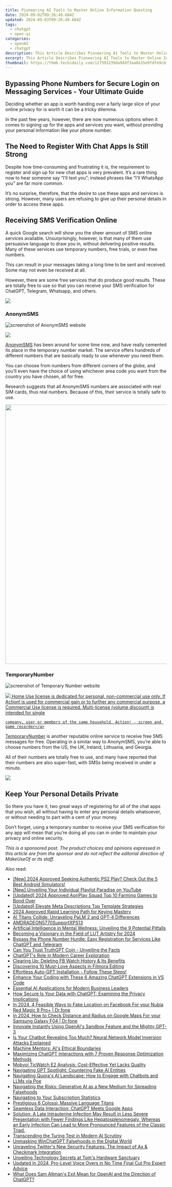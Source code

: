 ```yaml
---
title: Pioneering AI Tools to Master Online Information Questing
date: 2024-09-02T09:26:49.684Z
updated: 2024-09-03T09:26:49.684Z
tags:
  - chatgpt
  - open-ai
categories:
  - openAI
  - chatgpt
description: This Article Describes Pioneering AI Tools to Master Online Information Questing
excerpt: This Article Describes Pioneering AI Tools to Master Online Information Questing
thumbnail: https://thmb.techidaily.com/127593239da9ddf3aa0e35e9fdfe9cdfb96622adf462fe90ad515f1ed2896ad3.jpg
---
```


## Bypassing Phone Numbers for Secure Login on Messaging Services - Your Ultimate Guide

 Deciding whether an app is worth handing over a fairly large slice of your online privacy for is worth it can be a tricky dilemma.

 In the past few years, however, there are now numerous options when it comes to signing up for the apps and services you want, without providing your personal information like your phone number.

## The Need to Register With Chat Apps Is Still Strong

 Despite how time-consuming and frustrating it is, the requirement to register and sign up for new chat apps is very prevalent. It’s a rare thing now to hear someone say “I’ll text you”; instead phrases like “I’ll WhatsApp you” are far more common.

 It’s no surprise, therefore, that the desire to use these apps and services is strong. However, many users are refusing to give up their personal details in order to access these apps.

## Receiving SMS Verification Online

 A quick Google search will show you the sheer amount of SMS online services available. Unsurprisingly, however, is that many of them use persuasive language to draw you in, without delivering positive results. Many of these services use temporary numbers, free trials, or even free numbers.

 This can result in your messages taking a long time to be sent and received. Some may not even be received at all.

 However, there are some free services that do produce good results. These are totally free to use so that you can receive your SMS verification for ChatGPT, Telegram, Whatsapp, and others.

<!-- affiliate ads begin -->
<a href="https://shop.systoolsgroup.com/affiliate.php?ACCOUNT=SYSTOOBY&AFFILIATE=108875&PATH=https%3A%2F%2Fwww.systoolsgroup.com%3FAFFILIATE%3D108875%26RESOURCE%3DSysTools%2BSQL%2BRecovery"><img src="https://www.systoolsgroup.com/box/sql-recovery.png" border="0"></a>
<!-- affiliate ads end -->
### AnonymSMS

![screenshot of AnonymSMS website](https://static1.makeuseofimages.com/wordpress/wp-content/uploads/2023/06/sms-anonymsms.jpg)

<!-- affiliate ads begin -->
<a href="https://shop.copernic.com/order/checkout.php?PRODS=41033101&QTY=1&AFFILIATE=108875&CART=1"><img src="https://secure.2checkout.com/images/merchant/8d30aa96e72440759f74bd2306c1fa3d/Copernic-2023-Affiliate-728x90-Elite.png" border="0"></a>
<!-- affiliate ads end -->
[AnonymSMS](https://anonymsms.com/) has been around for some time now, and have really cemented its place in the temporary number market. The service offers hundreds of different numbers that are basically ready to use whenever you need them.

 You can choose from numbers from different corners of the globe, and you’ll even have the choice of using whichever area code you want from the country you have chosen, all for free.

 Research suggests that all AnonymSMS numbers are associated with real SIM cards, thus real numbers. Because of this, their service is totally safe to use.

<!-- affiliate ads begin -->
<a href="https://atezr.pxf.io/c/5597632/2018605/18496" target="_top" id="2018605"><img src="//a.impactradius-go.com/display-ad/18496-2018605" border="0" alt="" width="798" height="807"/></a><img height="0" width="0" src="https://imp.pxf.io/i/5597632/2018605/18496" style="position:absolute;visibility:hidden;" border="0" />
<!-- affiliate ads end -->
### TemporaryNumber

![screenshot of Temporary Number website](https://static1.makeuseofimages.com/wordpress/wp-content/uploads/2023/06/sms-temporary-number.jpeg)

<!-- affiliate ads begin -->
<a href="https://checkout.mirillis.com/order/checkout.php?PRODS=4704640&QTY=1&AFFILIATE=108875&CART=1"> <img src="https://secure.avangate.com/images/merchant/547a5a56d43f6d40f9a6a2f76501d013/products/1_mirillis_action_boxshot_store_1x.jpg" border="0">
	Home Use license is dedicated for personal, non-commercial use only. 
	If Action! is used for commercial gain or to further any commercial purpose, 
	a Commercial Use license is required. Multi-license (volume discount) is intended for single 
 
	company, user or members of the same household. Action! - screen and game recorder</a>
<!-- affiliate ads end -->
[TemporaryNumber](https://temporarynumber.com/) is another reputable online service to receive free SMS messages for free. Operating in a similar way to AnonymSMS, you’re able to choose numbers from the US, the UK, Ireland, Lithuania, and Georgia.

 All of their numbers are totally free to use, and many have reported that their numbers are also super-fast, with SMSs being received in under a minute.

<!-- affiliate ads begin -->
<a href="https://shop.systoolsgroup.com/affiliate.php?ACCOUNT=SYSTOOBY&AFFILIATE=108875&PATH=https%3A%2F%2Fwww.systoolsgroup.com%3FAFFILIATE%3D108875%26RESOURCE%3D%2BSysTools%2BPDF%2BUnlocker"><img src="https://www.systoolsgroup.com/box/pdf-unlocker.png" border="0"></a>
<!-- affiliate ads end -->
## Keep Your Personal Details Private

 So there you have it, two great ways of registering for all of the chat apps that you wish, all without having to enter any personal details whatsoever, or without needing to part with a cent of your money.

 Don’t forget, using a temporary number to receive your SMS verification for any app will mean that you’re doing all you can in order to maintain your privacy and online security.

 _This is a sponsored post. The product choices and opinions expressed in this article are from the sponsor and do not reflect the editorial direction of MakeUseOf or its staff._


<ins class="adsbygoogle"
     style="display:block"
     data-ad-format="autorelaxed"
     data-ad-client="ca-pub-7571918770474297"
     data-ad-slot="1223367746"></ins>



<ins class="adsbygoogle"
     style="display:block"
     data-ad-client="ca-pub-7571918770474297"
     data-ad-slot="8358498916"
     data-ad-format="auto"
     data-full-width-responsive="true"></ins>

<span class="atpl-alsoreadstyle">Also read:</span>
<div><ul>
<li><a href="https://remote-screen-capture.techidaily.com/1716068957129-new-2024-approved-seeking-authentic-ps2-play-check-out-the-5-best-android-simulators/"><u>[New] 2024 Approved  Seeking Authentic PS2 Play? Check Out the 5 Best Android Simulators!</u></a></li>
<li><a href="https://facebook-video-share.techidaily.com/new-unveiling-your-individual-playlist-paradise-on-youtube/"><u>[New] Unveiling Your Individual Playlist Paradise on YouTube</u></a></li>
<li><a href="https://screen-capture.techidaily.com/updated-2024-approved-agriplay-squad-top-10-farming-games-to-bond-over/"><u>[Updated] 2024 Approved  AgriPlay Squad  Top 10 Farming Games to Bond Over</u></a></li>
<li><a href="https://youtube-video-recordings.techidaily.com/updated-elevate-meta-descriptions-top-template-strategies/"><u>[Updated] Elevate Meta Descriptions  Top Template Strategies</u></a></li>
<li><a href="https://youtube-help.techidaily.com/2024-approved-rapid-learning-path-for-keying-mastery/"><u>2024 Approved  Rapid Learning Path for Keying Mastery</u></a></li>
<li><a href="https://tech-hub.techidaily.com/ai-titans-collide-unraveling-palm-2-and-gpt-4-differences/"><u>AI Titans Collide: Unraveling PaLM 2 and GPT-4 Differences</u></a></li>
<li><a href="https://driver-install.techidaily.com/amdradeon5770supportxps13/"><u>AMDRADEON5770SupportXPS13</u></a></li>
<li><a href="https://tech-hub.techidaily.com/artificial-intelligence-in-mental-wellness-unveiling-the-9-potential-pitfalls/"><u>Artificial Intelligence in Mental Wellness: Unveiling the 9 Potential Pitfalls</u></a></li>
<li><a href="https://extra-information.techidaily.com/becoming-a-visionary-in-the-field-of-lut-artistry-for-2024/"><u>Becoming a Visionary in the Field of LUT Artistry for 2024</u></a></li>
<li><a href="https://tech-hub.techidaily.com/bypass-the-phone-number-hurdle-easy-registration-for-services-like-chatgpt-and-telegram/"><u>Bypass the Phone Number Hurdle: Easy Registration for Services Like ChatGPT and Telegram</u></a></li>
<li><a href="https://tech-hub.techidaily.com/can-you-trust-truthgpt-coin-unveiling-the-facts/"><u>Can You Trust TruthGPT Coin - Unveiling the Facts</u></a></li>
<li><a href="https://tech-hub.techidaily.com/chatgpts-role-in-modern-career-exploration/"><u>ChatGPT's Role in Modern Career Exploration</u></a></li>
<li><a href="https://facebook.techidaily.com/clearing-up-deleting-fb-watch-history-and-its-benefits/"><u>Clearing Up: Deleting FB Watch History & Its Benefits</u></a></li>
<li><a href="https://extra-information.techidaily.com/discovering-10-must-love-aspects-in-filmora-editing/"><u>Discovering 10 Must-Love Aspects in Filmora Editing</u></a></li>
<li><a href="https://tech-hub.techidaily.com/effortless-auto-gpt-installation-follow-these-steps/"><u>Effortless Auto-GPT Installation - Follow These Steps!</u></a></li>
<li><a href="https://tech-hub.techidaily.com/enhance-your-coding-with-these-6-amazing-chatgpt-extensions-in-vs-code/"><u>Enhance Your Coding with These 6 Amazing ChatGPT Extensions in VS Code</u></a></li>
<li><a href="https://tech-hub.techidaily.com/essential-ai-applications-for-modern-business-leaders/"><u>Essential AI Applications for Modern Business Leaders</u></a></li>
<li><a href="https://tech-hub.techidaily.com/how-secure-is-your-data-with-chatgpt-examining-the-privacy-implications/"><u>How Secure Is Your Data with ChatGPT: Examining the Privacy Implications</u></a></li>
<li><a href="https://location-social.techidaily.com/in-2024-4-feasible-ways-to-fake-location-on-facebook-for-your-nubia-red-magic-9-proplus-drfone-by-drfone-virtual-android/"><u>In 2024, 4 Feasible Ways to Fake Location on Facebook For your Nubia Red Magic 9 Pro+ | Dr.fone</u></a></li>
<li><a href="https://android-location-track.techidaily.com/in-2024-how-to-check-distance-and-radius-on-google-maps-for-your-samsung-galaxy-f04-drfone-by-drfone-virtual-android/"><u>In 2024, How to Check Distance and Radius on Google Maps For your Samsung Galaxy F04 | Dr.fone</u></a></li>
<li><a href="https://tech-hub.techidaily.com/innovate-instantly-using-openais-sandbox-feature-and-the-mighty-gpt-3/"><u>Innovate Instantly Using OpenAI's Sandbox Feature and the Mighty GPT-3</u></a></li>
<li><a href="https://tech-hub.techidaily.com/is-your-chatbot-revealing-too-much-neural-network-model-inversion-attacks-explained/"><u>Is Your Chatbot Revealing Too Much? Neural Network Model Inversion Attacks Explained</u></a></li>
<li><a href="https://tech-hub.techidaily.com/machine-mentors-ais-ethical-boundaries/"><u>Machine Mentors: AI's Ethical Boundaries</u></a></li>
<li><a href="https://tech-hub.techidaily.com/maximizing-chatgpt-interactions-with-7-proven-response-optimization-methods/"><u>Maximizing ChatGPT Interactions with 7 Proven Response Optimization Methods</u></a></li>
<li><a href="https://buynow-tips.techidaily.com/mobvoi-ticwatch-e2-analysis-cost-effective-yet-lacks-quality/"><u>Mobvoi TicWatch E2 Analysis: Cost-Effective Yet Lacks Quality</u></a></li>
<li><a href="https://tech-hub.techidaily.com/navigating-gpt-spotlight-countering-fake-ai-entities/"><u>Navigating GPT Spotlight: Countering Fake AI Entities</u></a></li>
<li><a href="https://tech-hub.techidaily.com/navigating-quoras-ai-landscape-how-to-engage-with-chatbots-and-llms-via-poe/"><u>Navigating Quora's AI Landscape: How to Engage with Chatbots and LLMs via Poe</u></a></li>
<li><a href="https://tech-hub.techidaily.com/navigating-the-risks-generative-ai-as-a-new-medium-for-spreading-falsehoods/"><u>Navigating the Risks: Generative AI as a New Medium for Spreading Falsehoods</u></a></li>
<li><a href="https://youtube-blog.techidaily.com/ating-to-your-subscription-statistics/"><u>Navigating to Your Subscription Statistics</u></a></li>
<li><a href="https://tech-hub.techidaily.com/prestigious-6-colossi-massive-language-titans/"><u>Prestigious 6 Colossi: Massive Language Titans</u></a></li>
<li><a href="https://tech-hub.techidaily.com/seamless-data-interaction-chatgpt-meets-google-apps/"><u>Seamless Data Interaction: ChatGPT Meets Google Apps</u></a></li>
<li><a href="https://hardware-updates.techidaily.com/solution-a-late-intrauterine-infection-may-result-in-less-severe-presentation-with-fewer-findings-like-hepatosplenomegaly-whereas-an-early-infection-can-lea16/"><u>Solution: A Late Intrauterine Infection May Result in Less Severe Presentation with Fewer Findings Like Hepatosplenomegaly, Whereas an Early Infection Can Lead to More Pronounced Features of the Classic Triad.</u></a></li>
<li><a href="https://tech-hub.techidaily.com/transcending-the-turing-test-in-modern-ai-scrutiny/"><u>Transcending the Turing Test in Modern AI Scrutiny</u></a></li>
<li><a href="https://tech-hub.techidaily.com/unmasking-winchatgpt-falsehoods-in-the-digital-world/"><u>Unmasking WinChatGPT Falsehoods in the Digital World</u></a></li>
<li><a href="https://tech-hub.techidaily.com/unraveling-twitters-new-security-features-the-impact-of-ax-and-checkmark-integration/"><u>Unraveling Twitter's New Security Features: The Impact of Ax & Checkmark Integration</u></a></li>
<li><a href="https://hardware-reviews.techidaily.com/unveiling-technology-secrets-at-toms-hardware-sanctuary/"><u>Unveiling Technology Secrets at Tom's Hardware Sanctuary</u></a></li>
<li><a href="https://video-content-creator.techidaily.com/updated-in-2024-pro-level-voice-overs-in-no-time-final-cut-pro-expert-advice/"><u>Updated In 2024, Pro-Level Voice Overs in No Time Final Cut Pro Expert Advice</u></a></li>
<li><a href="https://tech-hub.techidaily.com/what-does-sam-altmans-exit-mean-for-openai-and-the-direction-of-chatgpt/"><u>What Does Sam Altman's Exit Mean for OpenAI and the Direction of ChatGPT?</u></a></li>
</ul></div>
